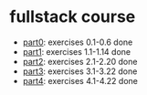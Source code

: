 # fullstack course
* [part0](https://github.com/satuso/fullstack/tree/main/osa0): exercises 0.1-0.6 done
* [part1](https://github.com/satuso/fullstack/tree/main/osa1): exercises 1.1-1.14 done
* [part2](https://github.com/satuso/fullstack/tree/main/osa2): exercises 2.1-2.20 done
* [part3](https://github.com/satuso/phonebook): exercises 3.1-3.22 done
* [part4](https://github.com/satuso/fullstack/tree/main/osa4): exercises 4.1-4.22 done